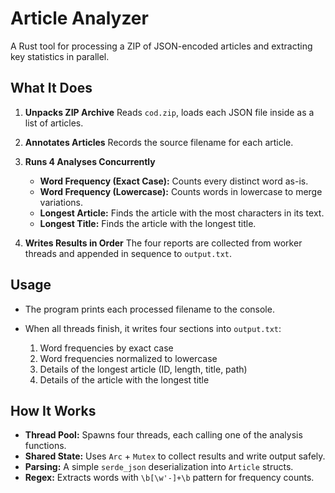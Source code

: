 # Article Analyzer

A Rust tool for processing a ZIP of JSON-encoded articles and extracting key statistics in parallel.

## What It Does

1. **Unpacks ZIP Archive**
   Reads `cod.zip`, loads each JSON file inside as a list of articles.

2. **Annotates Articles**
   Records the source filename for each article.

3. **Runs 4 Analyses Concurrently**

   * **Word Frequency (Exact Case):** Counts every distinct word as-is.
   * **Word Frequency (Lowercase):** Counts words in lowercase to merge variations.
   * **Longest Article:** Finds the article with the most characters in its text.
   * **Longest Title:** Finds the article with the longest title.

4. **Writes Results in Order**
   The four reports are collected from worker threads and appended in sequence to `output.txt`.


## Usage

* The program prints each processed filename to the console.
* When all threads finish, it writes four sections into `output.txt`:

  1. Word frequencies by exact case
  2. Word frequencies normalized to lowercase
  3. Details of the longest article (ID, length, title, path)
  4. Details of the article with the longest title

## How It Works

* **Thread Pool:** Spawns four threads, each calling one of the analysis functions.
* **Shared State:** Uses `Arc` + `Mutex` to collect results and write output safely.
* **Parsing:** A simple `serde_json` deserialization into `Article` structs.
* **Regex:** Extracts words with `\b[\w'-]+\b` pattern for frequency counts.
